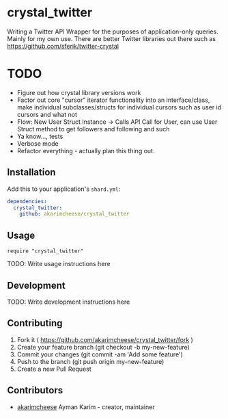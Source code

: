 # crystal_twitter

Writing a Twitter API Wrapper for the purposes of application-only queries. Mainly for my own use.
There are better Twitter libraries out there such as https://github.com/sferik/twitter-crystal

# TODO

- Figure out how crystal library versions work
- Factor out core "cursor" iterator functionality into an interface/class, make individual subclasses/structs for individual cursors such as user id cursors and what not
- Flow: New User Struct Instance -> Calls API Call for User, can use User Struct method to get followers and following and such
- Ya know..., tests
- Verbose mode
- Refactor everything - actually plan this thing out.

## Installation

Add this to your application's `shard.yml`:

```yaml
dependencies:
  crystal_twitter:
    github: akarimcheese/crystal_twitter
```

## Usage

```crystal
require "crystal_twitter"
```

TODO: Write usage instructions here

## Development

TODO: Write development instructions here

## Contributing

1. Fork it ( https://github.com/akarimcheese/crystal_twitter/fork )
2. Create your feature branch (git checkout -b my-new-feature)
3. Commit your changes (git commit -am 'Add some feature')
4. Push to the branch (git push origin my-new-feature)
5. Create a new Pull Request

## Contributors

- [akarimcheese](https://github.com/[akarimcheese]) Ayman Karim - creator, maintainer
